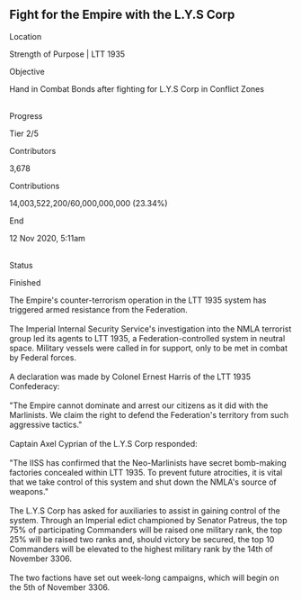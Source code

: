 ## Fight for the Empire with the L.Y.S Corp

Location

Strength of Purpose \| LTT 1935

Objective

Hand in Combat Bonds after fighting for L.Y.S Corp in Conflict Zones​

\
Progress

Tier 2/5

Contributors

3,678

Contributions

14,003,522,200/60,000,000,000 (23.34%)

End

12 Nov 2020, 5:11am

\
Status

Finished

The Empire\'s counter-terrorism operation in the LTT 1935 system has
triggered armed resistance from the Federation.\
\
The Imperial Internal Security Service\'s investigation into the NMLA
terrorist group led its agents to LTT 1935, a Federation-controlled
system in neutral space. Military vessels were called in for support,
only to be met in combat by Federal forces.\
\
A declaration was made by Colonel Ernest Harris of the LTT 1935
Confederacy:\
\
\"The Empire cannot dominate and arrest our citizens as it did with the
Marlinists. We claim the right to defend the Federation\'s territory
from such aggressive tactics.\"\
\
Captain Axel Cyprian of the L.Y.S Corp responded:\
\
\"The IISS has confirmed that the Neo-Marlinists have secret bomb-making
factories concealed within LTT 1935. To prevent future atrocities, it is
vital that we take control of this system and shut down the NMLA\'s
source of weapons.\"\
\
The L.Y.S Corp has asked for auxiliaries to assist in gaining control of
the system. Through an Imperial edict championed by Senator Patreus, the
top 75% of participating Commanders will be raised one military rank,
the top 25% will be raised two ranks and, should victory be secured, the
top 10 Commanders will be elevated to the highest military rank by the
14th of November 3306.\
\
The two factions have set out week-long campaigns, which will begin on
the 5th of November 3306.
